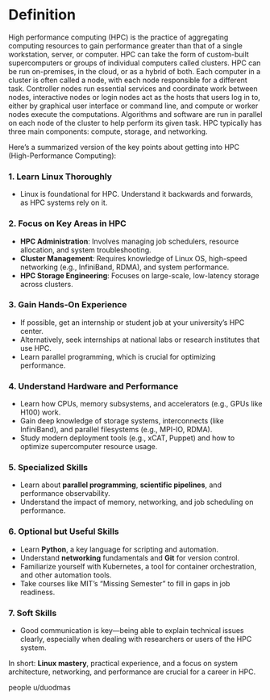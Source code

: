 # Definition  
High performance computing (HPC) is the practice of aggregating computing resources to gain performance greater than that of a single workstation, server, or computer. HPC can take the form of custom-built supercomputers or groups of individual computers called clusters. HPC can be run on-premises, in the cloud, or as a hybrid of both. Each computer in a cluster is often called a node, with each node responsible for a different task. Controller nodes run essential services and coordinate work between nodes, interactive nodes or login nodes act as the hosts that users log in to, either by graphical user interface or command line, and compute or worker nodes execute the computations. Algorithms and software are run in parallel on each node of the cluster to help perform its given task. HPC typically has three main components: compute, storage, and networking.




Here’s a summarized version of the key points about getting into HPC (High-Performance Computing):

### 1. **Learn Linux Thoroughly**

- Linux is foundational for HPC. Understand it backwards and forwards, as HPC systems rely on it.

### 2. **Focus on Key Areas in HPC**

- **HPC Administration**: Involves managing job schedulers, resource allocation, and system troubleshooting.
- **Cluster Management**: Requires knowledge of Linux OS, high-speed networking (e.g., InfiniBand, RDMA), and system performance.
- **HPC Storage Engineering**: Focuses on large-scale, low-latency storage across clusters.

### 3. **Gain Hands-On Experience**

- If possible, get an internship or student job at your university’s HPC center.
- Alternatively, seek internships at national labs or research institutes that use HPC.
- Learn parallel programming, which is crucial for optimizing performance.

### 4. **Understand Hardware and Performance**

- Learn how CPUs, memory subsystems, and accelerators (e.g., GPUs like H100) work.
- Gain deep knowledge of storage systems, interconnects (like InfiniBand), and parallel filesystems (e.g., MPI-IO, RDMA).
- Study modern deployment tools (e.g., xCAT, Puppet) and how to optimize supercomputer resource usage.

### 5. **Specialized Skills**

- Learn about **parallel programming**, **scientific pipelines**, and performance observability.
- Understand the impact of memory, networking, and job scheduling on performance.

### 6. **Optional but Useful Skills**

- Learn **Python**, a key language for scripting and automation.
- Understand **networking** fundamentals and **Git** for version control.
- Familiarize yourself with Kubernetes, a tool for container orchestration, and other automation tools.
- Take courses like MIT’s “Missing Semester” to fill in gaps in job readiness.

### 7. **Soft Skills**

- Good communication is key—being able to explain technical issues clearly, especially when dealing with researchers or users of the HPC system.

In short: **Linux mastery**, practical experience, and a focus on system architecture, networking, and performance are crucial for a career in HPC. 



people 
u/duodmas